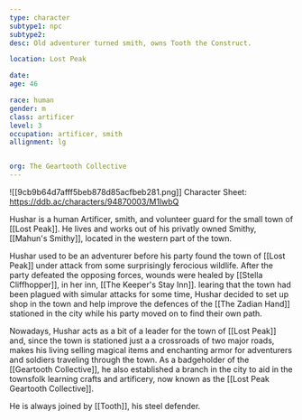 ```yaml
---
type: character
subtype1: npc
subtype2:
desc: Old adventurer turned smith, owns Tooth the Construct.

location: Lost Peak

date:
age: 46

race: human
gender: m
class: artificer
level: 3
occupation: artificer, smith
allignment: lg


org: The Geartooth Collective
---
```

![[9cb9b64d7afff5beb878d85acfbeb281.png]]
Character Sheet: https://ddb.ac/characters/94870003/M1lwbQ

Hushar is a human Artificer, smith, and volunteer guard for the small town of [[Lost Peak]]. He lives and works out of his privatly owned Smithy, [[Mahun's Smithy]], located in the western part of the town.

Hushar used to be an adventurer before his party found the town of [[Lost Peak]] under attack from some surprisingly ferocious wildlife. After the party defeated the opposing forces, wounds were healed by [[Stella Cliffhopper]], in her inn, [[The Keeper's Stay Inn]]. learing that the town had been plagued with simular attacks for some time, Hushar decided to set up shop in the town and help improve the defences of the [[The Zadian Hand]] stationed in the city while his party moved on to find their own path.

Nowadays, Hushar acts as a bit of a leader for the town of [[Lost Peak]] and, since the town is stationed just a a crossroads of two major roads, makes his living selling magical items and enchanting armor for adventurers and soldiers traveling through the town. As a badgeholder of the [[Geartooth Collective]], he also established a branch in the city to aid in the townsfolk learning crafts and artificery, now known as the [[Lost Peak Geartooth Collective]].

He is always joined by [[Tooth]], his steel defender.
